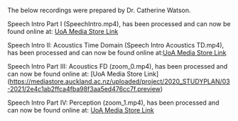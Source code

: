 The below recordings were prepared by Dr. Catherine Watson.

Speech Intro Part I (SpeechIntro.mp4), has been processed and can now be found online at: [UoA Media Store Link](https://mediastore.auckland.ac.nz/uploaded/project/2020_STUDYPLAN/03-2021/ed7ef8a7872f4cfa927a0e2ac82ed562.preview)

Speech Intro II: Acoustics Time Domain (Speech  Intro Acoustics TD.mp4), has been processed and can now be found online at:[UoA Media Store Link](https://mediastore.auckland.ac.nz/uploaded/project/2020_STUDYPLAN/03-2021/baed7087c2294ce680c5ef91f1b4deb5.preview)

Speech Intro Part III: Acoustics FD (zoom_0.mp4), has been processed and can now be found online at: [UoA Media Store Link] (https://mediastore.auckland.ac.nz/uploaded/project/2020_STUDYPLAN/03-2021/2e4c1ab2ffca4fba98f3aa5ed476cc7f.preview)

Speech Intro Part IV: Perception (zoom_1.mp4), has been processed and can now be found online at: [UoA Media Store Link](https://mediastore.auckland.ac.nz/uploaded/project/2020_STUDYPLAN/03-2021/12794ac2f3c9475cbd68cfd0a15b72b9.preview)

